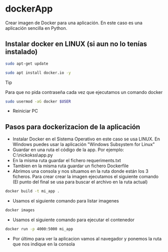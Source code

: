 # dockerApp
Crear imagen de Docker para una aplicación. En este caso es una aplicación sencilla en Python.
## Instalar docker en LINUX (si aun no lo tenías instalado)
```sh
sudo apt-get update
```
```sh
sudo apt install docker.io -y
```
> [!TIP]
>Para que no pida contraseña cada vez que ejecutamos un comando docker
>```sh
>sudo usermod -aG docker $USER
>```
* Reiniciar PC

## Pasos para dockerizacion de la aplicación
* Instalar Docker en el Sistema Operativo en este caso se usa LINUX. En Windows puedes usar la aplicación "Windows Subsystem for Linux"
* Guardar en una ruta el código de la app. Por ejemplo: C:\nickokss\app.py
* En la misma ruta guardar el fichero requeriments.txt
* Tambien en la misma ruta guardar un fichero Dockerfile
* Abrimos una consola y nos situamos en la ruta donde están los 3 ficheros. Para crear crear la imagen ejecutamos el siguiente comando (El punto del final se usa para buscar el archivo en la ruta actual)
```sh
docker build -t mi_app .
```
* Usamos el siguiente comando para listar imagenes
```sh
docker images
```
* Usamos el siguiente comando para ejecutar el contenedor
```sh
docker run -p 4000:5000 mi_app
```
* Por último para ver la aplicacion vamos al navegador y ponemos la ruta que nos indique en la consola


